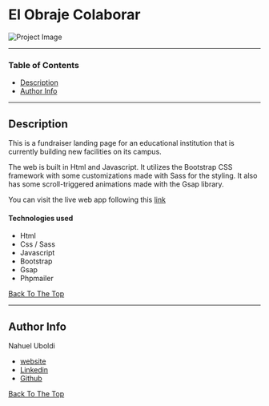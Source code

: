 # El Obraje Colaborar

![Project Image](https://nahueluboldi.com/img/proyects/obraje-colaborar.png)

---

### Table of Contents

- [Description](#description)
- [Author Info](#author-info)

---

## Description

This is a fundraiser landing page for an educational institution that is currently building new facilities on its campus.

The web is built in Html and Javascript. It utilizes the Bootstrap CSS framework with some customizations made with Sass for the styling. It also has some scroll-triggered animations made with the Gsap library.

You can visit the live web app following this [link](https://www.elobraje.edu.ar/colaborar/)

#### Technologies used

- Html
- Css / Sass
- Javascript
- Bootstrap
- Gsap
- Phpmailer

[Back To The Top](#read-me-template)

---

## Author Info
Nahuel Uboldi
- [website](https://nahueluboldi.com/)
- [Linkedin](https://www.linkedin.com/in/nahuel-uboldi-15845ba6/)
- [Github](https://github.com/NahuelUboldi)

[Back To The Top](#read-me-template)
